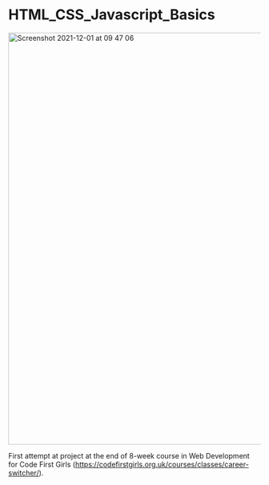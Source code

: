 # HTML_CSS_Javascript_Basics

<img width="822" alt="Screenshot 2021-12-01 at 09 47 06" src="https://user-images.githubusercontent.com/93144976/144201714-f186cf49-5bd0-4c68-b6d9-13a7b1344250.png">

First attempt at project at the end of 8-week course in Web Development for Code First Girls (https://codefirstgirls.org.uk/courses/classes/career-switcher/).
